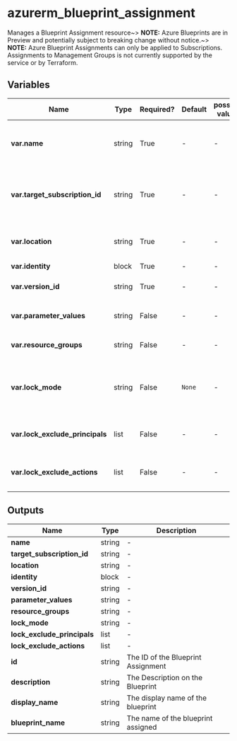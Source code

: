 # azurerm_blueprint_assignment

Manages a Blueprint Assignment resource~> **NOTE:** Azure Blueprints are in Preview and potentially subject to breaking change without notice.~> **NOTE:** Azure Blueprint Assignments can only be applied to Subscriptions.  Assignments to Management Groups is not currently supported by the service or by Terraform.

## Variables

| Name | Type | Required? | Default  | possible values | Description |
| ---- | ---- | --------- | -------- | ----------- | ----------- |
| **var.name** | string | True | -  |  -  | The name of the Blueprint Assignment. Changing this forces a new resource to be created. | 
| **var.target_subscription_id** | string | True | -  |  -  | The Subscription ID the Blueprint Published Version is to be applied to. Changing this forces a new resource to be created. | 
| **var.location** | string | True | -  |  -  | The Azure location of the Assignment. Changing this forces a new resource to be created. | 
| **var.identity** | block | True | -  |  -  | An `identity` block. | 
| **var.version_id** | string | True | -  |  -  | The ID of the Published Version of the blueprint to be assigned. | 
| **var.parameter_values** | string | False | -  |  -  | a JSON string to supply Blueprint Assignment parameter values. | 
| **var.resource_groups** | string | False | -  |  -  | a JSON string to supply the Blueprint Resource Group information. | 
| **var.lock_mode** | string | False | `None`  |  -  | The locking mode of the Blueprint Assignment. One of `None` (Default), `AllResourcesReadOnly`, or `AllResourcesDoNotDelete`. Defaults to `None`. | 
| **var.lock_exclude_principals** | list | False | -  |  -  | a list of up to 5 Principal IDs that are permitted to bypass the locks applied by the Blueprint. | 
| **var.lock_exclude_actions** | list | False | -  |  -  | a list of up to 200 actions that are permitted to bypass the locks applied by the Blueprint. | 



## Outputs

| Name | Type | Description |
| ---- | ---- | --------- | 
| **name** | string  | - | 
| **target_subscription_id** | string  | - | 
| **location** | string  | - | 
| **identity** | block  | - | 
| **version_id** | string  | - | 
| **parameter_values** | string  | - | 
| **resource_groups** | string  | - | 
| **lock_mode** | string  | - | 
| **lock_exclude_principals** | list  | - | 
| **lock_exclude_actions** | list  | - | 
| **id** | string  | The ID of the Blueprint Assignment | 
| **description** | string  | The Description on the Blueprint | 
| **display_name** | string  | The display name of the blueprint | 
| **blueprint_name** | string  | The name of the blueprint assigned | 